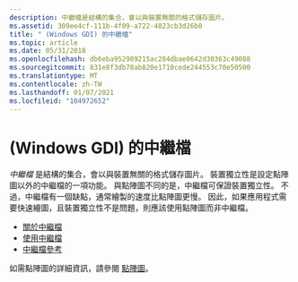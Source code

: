 ```yaml
---
description: 中繼檔是結構的集合，會以與裝置無關的格式儲存圖片。
ms.assetid: 309ee4cf-111b-4f09-a722-4823cb3d26b0
title: " (Windows GDI) 的中繼檔"
ms.topic: article
ms.date: 05/31/2018
ms.openlocfilehash: db6eba952989215ac284dbae0642d30363c49088
ms.sourcegitcommit: 831e8f3db78ab820e1710cede244553c70e50500
ms.translationtype: MT
ms.contentlocale: zh-TW
ms.lasthandoff: 01/07/2021
ms.locfileid: "104972652"
---
```

# <a name="metafiles-windows-gdi"></a> (Windows GDI) 的中繼檔

*中繼檔* 是結構的集合，會以與裝置無關的格式儲存圖片。 裝置獨立性是設定點陣圖以外的中繼檔的一項功能。 與點陣圖不同的是，中繼檔可保證裝置獨立性。 不過，中繼檔有一個缺點，通常繪製的速度比點陣圖更慢。 因此，如果應用程式需要快速繪圖，且裝置獨立性不是問題，則應該使用點陣圖而非中繼檔。

-   [關於中繼檔](about-metafiles.md)
-   [使用中繼檔](using-metafiles.md)
-   [中繼檔參考](metafile-reference.md)

如需點陣圖的詳細資訊，請參閱 [點陣圖](bitmaps.md)。

 

 




